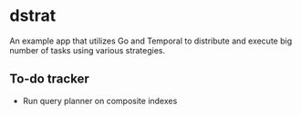 # dstrat

An example app that utilizes Go and Temporal to distribute and execute big number of tasks using various strategies.

## To-do tracker

- Run query planner on composite indexes
